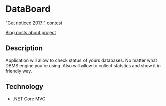 # DataBoard
["Get noticed 2017!" contest](http://dajsiepoznac.pl/)

[Blog posts about project](https://blog.pospieszynski.net/)

## Description
Application will allow to check status of yours databases. No matter what DBMS engine you're using.
Also will allow to collect statstics and show it in friendly way.

## Technology
* .NET Core MVC
